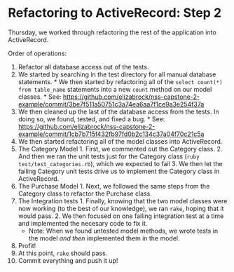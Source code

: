 # Refactoring to ActiveRecord: Step 2

Thursday, we worked through refactoring the rest of the application into ActiveRecord.

Order of operations:

1. Refactor all database access out of the tests.
  1. We started by searching in the test directory for all manual database statements.
    * We then started by refactoring all of the `select count(*) from table_name` statements into a new `count` method on our model classes.
    * See: https://github.com/elizabrock/nss-capstone-2-example/commit/3be7f511a50751c3a74ea6aa7f1ce9a3e254f37a
  2. We then cleaned up the last of the database access from the tests. In doing so, we found, tested, and fixed a bug.
    * See: https://github.com/elizabrock/nss-capstone-2-example/commit/1cb7b715f432fb97fd0b2c134c37a04f70c21c5a
2. We then started refactoring all of the model classes into ActiveRecord.
  1. The Category Model
    1. First, we commented out the Category class.
    2. And then we ran the unit tests just for the Category class (`ruby test/test_categories.rb`), which we expected to fail
    3. We then let the failing Category unit tests drive us to implement the Category class in ActiveRecord.
  2. The Purchase Model
    1. Next, we followed the same steps from the Category class to refactor the Purchase class.
  3. The Integration tests
    1. Finally, knowing that the two model classes were now working (to the best of our knowledge), we ran `rake`, hoping that it would pass.
    2. We then focused on one failing integration test at a time and implemented the necesary code to fix it.
      * Note: When we found untested model methods, we wrote tests in the model *and then* implemented them in the model.
3. Profit!
  1. At this point, `rake` should pass.
  2. Commit everything and push it up!

